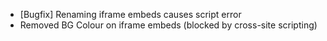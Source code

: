* [Bugfix] Renaming iframe embeds causes script error
* Removed BG Colour on iframe embeds (blocked by cross-site scripting)